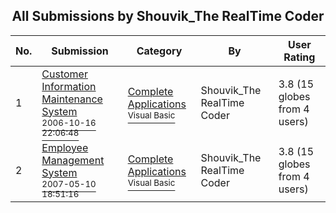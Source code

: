 ﻿<div align="center">

## All Submissions by Shouvik\_The RealTime Coder

</div>

No.  | Submission | Category | By   | User Rating
---- | ---------- | -------- | ---- | -----------
1 | [Customer Information Maintenance System<br /><sup>2006-10-16 22:06:48</sup>](https://github.com/Planet-Source-Code/shouvik-the-realtime-coder-customer-information-maintenance-system__1-67364) | [Complete Applications<br /><sup>Visual Basic</sup>](../ByCategory/complete-applications__1-27.md) | Shouvik\_The RealTime Coder | 3.8 (15 globes from 4 users)
2 | [Employee Management System<br /><sup>2007-05-10 18:51:16</sup>](https://github.com/Planet-Source-Code/shouvik-the-realtime-coder-employee-management-system__1-68562) | [Complete Applications<br /><sup>Visual Basic</sup>](../ByCategory/complete-applications__1-27.md) | Shouvik\_The RealTime Coder | 3.8 (15 globes from 4 users)
